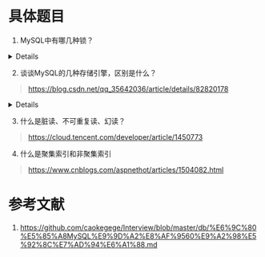 # 具体题目

1. MySQL中有哪几种锁？

<details>

- 表锁：开销小，不会出现死锁。但是粒度大，并发度比较低。MyISAM使用表锁
- 页锁：介于表锁和行锁之间
- 行锁：粒度小，并发度高。但是开销大，容易出现死锁。InnoDB既支持表锁，也支持行锁，但是默认是行锁

</details>

2. 谈谈MySQL的几种存储引擎，区别是什么？

> https://blog.csdn.net/qq_35642036/article/details/82820178
<details>

- InnoDB支持事务；MyISAM不支持
- InnoDB支持外键；MyISAM不支持
- InnoDB是聚集索引；MyISAM是非聚集索引
- MyISAM有一个变量保存表的行数；InnoDB没有
- MyISAM支持全文检索；InnoDB在5.6版本后支持全文检索
- MyISAM只支持表级锁；InnoDB支持行级锁和表级锁，默认是行级锁
- InnoDB必须有唯一索引，MyISAM不需要
- InnoDB的文件有表定义文件、数据文件；MyISAM的文件有表定义文件、数据文件和索引文件

</details>

3. 什么是脏读、不可重复读、幻读？

> https://cloud.tencent.com/developer/article/1450773

4. 什么是聚集索引和非聚集索引

> https://www.cnblogs.com/aspnethot/articles/1504082.html


# 参考文献

1. https://github.com/caokegege/Interview/blob/master/db/%E6%9C%80%E5%85%A8MySQL%E9%9D%A2%E8%AF%9560%E9%A2%98%E5%92%8C%E7%AD%94%E6%A1%88.md
